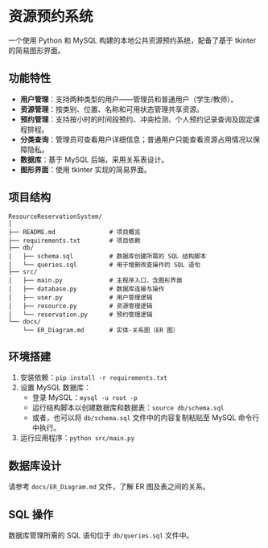# 资源预约系统

一个使用 Python 和 MySQL 构建的本地公共资源预约系统，配备了基于 tkinter 的简易图形界面。

## 功能特性
- **用户管理**：支持两种类型的用户——管理员和普通用户（学生/教师）。
- **资源管理**：按类别、位置、名称和可用状态管理共享资源。
- **预约管理**：支持按小时的时间段预约、冲突检测、个人预约记录查询及固定课程排程。
- **分类查询**：管理员可查看用户详细信息；普通用户只能查看资源占用情况以保障隐私。
- **数据库**：基于 MySQL 后端，采用关系表设计。
- **图形界面**：使用 tkinter 实现的简易界面。

## 项目结构
```
ResourceReservationSystem/
│
├── README.md               # 项目概览
├── requirements.txt        # 项目依赖
├── db/
│   ├── schema.sql          # 数据库创建所需的 SQL 结构脚本
│   └── queries.sql         # 用于增删改查操作的 SQL 语句
├── src/
│   ├── main.py             # 主程序入口，含图形界面
│   ├── database.py         # 数据库连接与操作
│   ├── user.py             # 用户管理逻辑
│   ├── resource.py         # 资源管理逻辑
│   └── reservation.py      # 预约管理逻辑
└── docs/
    └── ER_Diagram.md       # 实体-关系图（ER 图）
```

## 环境搭建
1. 安装依赖：`pip install -r requirements.txt`
2. 设置 MySQL 数据库：
   - 登录 MySQL：`mysql -u root -p`
   - 运行结构脚本以创建数据库和数据表：`source db/schema.sql`
   - 或者，也可以将 `db/schema.sql` 文件中的内容复制粘贴至 MySQL 命令行中执行。
3. 运行应用程序：`python src/main.py`

## 数据库设计
请参考 `docs/ER_Diagram.md` 文件，了解 ER 图及表之间的关系。

## SQL 操作
数据库管理所需的 SQL 语句位于 `db/queries.sql` 文件中。
